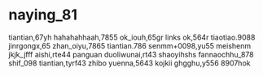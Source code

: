 # naying_81
tiantian,67yh
hahahahhaah,7855
ok_iouh,65gr
links ok,564r
tiaotiao.9088
jinrgongx,65
zhan_oiyu,7865
tiantian.786
senmm+0098,yu55
meishenm
jkjk_jfff
aishi,rte44
panguan
duoliwunai,rt43
shaoyihshs
fannaochhu_878
shif_098
tiantian,tyrf43
zhibo
yuenna,5643
kojkii
ghgghu,y556
8907hok
